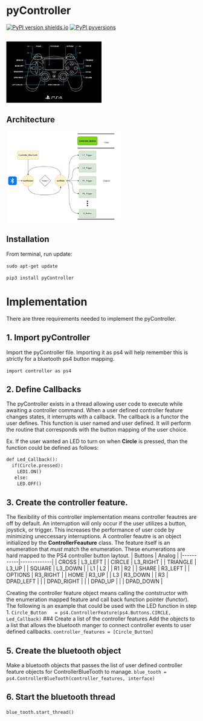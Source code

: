 # pyController
[![PyPI version shields.io](https://img.shields.io/pypi/v/pyPS4Controller.svg)](https://pypi.python.org/pypi/pyPS4Controller/) 
[![PyPI pyversions](https://img.shields.io/pypi/pyversions/pyPS4Controller.svg)](https://pypi.python.org/pypi/pyPS4Controller/)
##
<img src="https://github.com/jbiams77/pyController/blob/master/documents/AcE2c.png?raw=true" width="50%">

## Architecture
<img src="https://github.com/jbiams77/pyController/blob/master/documents/SoftwareArchitecture.JPG?raw=true" width="60%">


## Installation
From terminal, run update:

`sudo apt-get update`


`pip3 install pyController`

# Implementation

There are three requirements needed to implement the pyController.
## 1. Import pyController
Import the pyController file. Importing it as ps4 will help remember this is strictly for a bluetooth ps4 button mapping.

`import controller as ps4`

## 2. Define Callbacks
The pyController exists in a thread allowing user code to execute while awaiting a controller command. When a user defined controller feature changes states, it interrupts with a callback. The callback is a functor the user defines. This function is user named and user defined. It will perform the routine that corresponds with the button mapping of the user choice. 

Ex. If the user wanted an LED to turn on when **Circle** is pressed, than the function could be defined as follows:

```
def Led_Callback():
  if(Circle.pressed):
    LED1.ON()
   else:
    LED.OFF()
```
## 3. Create the controller feature.
The flexibility of this controller implementation means controller feautres are off by default. An interruption will only occur if the user utilizes a button, joystick, or trigger. This increases the performance of user code by minimizing uneccessary interruptions. A controller feautre is an object initialized by the **ControllerFeauture** class. The feature itself is an enumeration that *must* match the enumeration. These enumerations are hard mapped to the PS4 controller button laytout. 
| Buttons   |   Analog    |
|-----------|-------------|
|  CROSS    |   L3_LEFT   |
|  CIRCLE   |   L3_RIGHT  |
|  TRIANGLE |   L3_UP     |
|  SQUARE   |   L3_DOWN   |
|    L1     |      L2     |
|    R1     |      R2     |
|   SHARE   |   R3_LEFT   |
|  OPTIONS  |   R3_RIGHT  |
|   HOME    |   R3_UP     |
|    L3     |   R3_DOWN   |
|    R3     |   DPAD_LEFT |
|           |  DPAD_RIGHT |
|           |   DPAD_UP   |
|           |   DPAD_DOWN |

Creating the controller feature object means calling the contstructor with the enumeration mapped feature and call back function pointer (functor). The following is an example that could be used with the LED function in step 1. 
`
Circle_Button   = ps4.ControllerFeature(ps4.Buttons.CIRCLE, Led_Callback)
`
##4 Create a  list of the controller features
Add the objects to a list that allows the bluetooth manger to connect controller events to user defined callbacks.
`
controller_features = [Circle_Button]
`

## 5. Create the bluetooth object
Make a bluetooth objects that passes the list of user defined controller feature objects for ControllerBlueTooth to manage. 
`
blue_tooth = ps4.ControllerBlueTooth(controller_features, interface)
`

## 6. Start the bluetooth thread

`
blue_tooth.start_thread()
`
